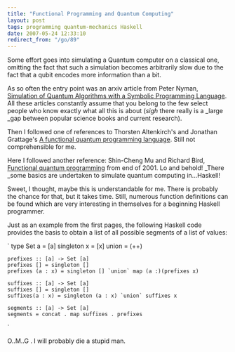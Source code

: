 ```yaml
---
title: "Functional Programming and Quantum Computing"
layout: post
tags: programming quantum-mechanics Haskell
date: 2007-05-24 12:33:10
redirect_from: "/go/89"
---
```


Some effort goes into simulating a Quantum computer on a classical one, omitting the fact that such a simulation becomes arbitrarily slow due to the fact that a qubit encodes more information than a bit.

As so often the entry point was an arxiv article from Peter Nyman, [Simulation of Quantum Algorithms with a Symbolic Programming Language](http://arxiv.org/abs/0705.3333). All these articles constantly assume that you belong to the few select people who know exactly what all this is about (*sigh* there really is a _large _gap between popular science books and current research).

Then I followed one of references to Thorsten Altenkirch's and Jonathan Grattage's [A functional quantum programming language](http://www.cs.nott.ac.uk/~txa/publ/qml.pdf). Still not comprehensible for me. 

Here I followed another reference: Shin-Cheng Mu and Richard Bird, [Functional quantum programming](http://web.comlab.ox.ac.uk/oucl/work/richard.bird/online/MuBird2001Functional.pdf) from end of 2001. Lo and behold! _There _some basics are undertaken to simulate quantum computing in...Haskell!

Sweet, I thought, maybe this is understandable for me. There is probably the chance for that, but it takes time. Still, numerous function definitions can be found which are very interesting in themselves for a beginning Haskell programmer.

Just as an example from the first pages, the following Haskell code provides the basis to obtain a list of all possible segments of a list of values:

`
	type Set a = [a]
	singleton x = [x] 
	union = (++)

	prefixes :: [a] -> Set [a]
	prefixes [] = singleton []
	prefixes (a : x) = singleton [] `union` map (a :)(prefixes x)

	suffixes :: [a] -> Set [a]
	suffixes [] = singleton []
	suffixes(a : x) = singleton (a : x) `union` suffixes x

	segments :: [a] -> Set [a]
	segments = concat . map suffixes . prefixes
`

O..M..G . I will probably die a stupid man.